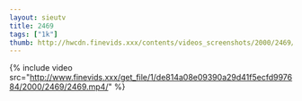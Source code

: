 ```yaml
--- 
layout: sieutv
title: 2469
tags: ["1k"]
thumb: http://hwcdn.finevids.xxx/contents/videos_screenshots/2000/2469/preview.mp4.jpg
---
```

{% include video src="http://www.finevids.xxx/get_file/1/de814a08e09390a29d41f5ecfd997684/2000/2469/2469.mp4/" %} 
